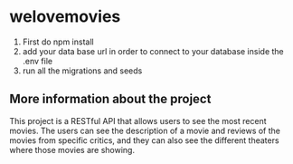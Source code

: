 # welovemovies
1. First do npm install
2. add your data base url in order to connect to your database inside the .env file
3. run all the migrations and seeds 
## More information about the project ##
This project is a RESTful API that allows users to see the most recent movies. The users can see the description of a movie and reviews of the movies from specific critics, and they can also see the different theaters where those movies are showing. 
